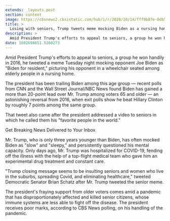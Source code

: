 ```yaml
--- 
extends: _layouts.post 
section: content 
image: https://cbsnews2.cbsistatic.com/hub/i/r/2020/10/14/fff9b87e-0db5-4171-8650-3745536ff9ec/thumbnail/1200x630/b57e3adca4e49e9533b7fde0cd9aea8e/ekqqbmawoaaryw1.jpg 
title: > 
  Losing with seniors, Trump tweets meme mocking Biden as a nursing home resident 
description: > 
  Amid President Trump's efforts to appeal to seniors, a group he won handily in 2016, he tweeted a meme Tuesday night mocking opponent Joe Biden as "Biden for resident," picturing his opponent in a wheelchair seated among elderly people in a nursing home.That tweet also came after the president addressed a video to seniors in which he called them his "favorite people in the world."Get Breaking News Delivered to Your InboxMr. Trump, who is only three years younger than Biden, has often mocked Biden as "slow" and "sleepy," and persistently questioned his mental capacity.Only days ago, Mr. Trump was hospitalized for COVID-19, fending off the illness with the help of a top-flight medical team who gave him an experimental drug treatment and constant care."Trump closing message seems to be insulting seniors and women who live in the suburbs, spreading Covid, and eliminating healthcare," tweeted Democratic Senator Brian Schatz after Mr. Trump tweeted the senior meme. 
date: 1602698651.5208273 
--- 
```

Amid President Trump's efforts to appeal to seniors, a group he won handily in 2016, he tweeted a meme Tuesday night mocking opponent Joe Biden as "Biden for resident," picturing his opponent in a wheelchair seated among elderly people in a nursing home.

The president has been trailing Biden among this age group — recent polls from CNN and the Wall Street Journal/NBC News found Biden has gained a more than 20-point lead over Mr. Trump among voters 65 and older — an astonishing reversal from 2016, when exit polls show he beat Hillary Clinton by roughly 7 points among the same group.

That tweet also came after the president addressed a video to seniors in which he called them his "favorite people in the world."

Get Breaking News Delivered to Your Inbox

Mr. Trump, who is only three years younger than Biden, has often mocked Biden as "slow" and "sleepy," and persistently questioned his mental capacity. Only days ago, Mr. Trump was hospitalized for COVID-19, fending off the illness with the help of a top-flight medical team who gave him an experimental drug treatment and constant care.

"Trump closing message seems to be insulting seniors and women who live in the suburbs, spreading Covid, and eliminating healthcare," tweeted Democratic Senator Brian Schatz after Mr. Trump tweeted the senior meme.

The president's fraying support from older voters comes amid a pandemic that has disproportionately affected and killed senior citizens, whose immune systems are less able to fight off the disease. The president receives poor marks, according to CBS News polling, on his handling of the pandemic.